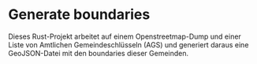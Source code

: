 # Generate boundaries

Dieses Rust-Projekt arbeitet auf einem Openstreetmap-Dump und einer Liste von Amtlichen Gemeindeschlüsseln (AGS) und generiert daraus eine GeoJSON-Datei mit den boundaries dieser Gemeinden.
